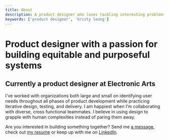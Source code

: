 ```yaml
---
title: About
description: A product designer who loves tackling interesting problems with elegant solutions.
keywords: ['product designer', 'kristy leung']
---
```


# Product designer with a passion for building equitable and purposeful systems

## Currently a product designer at Electronic Arts

I've worked with organizations both large and small on identifying user needs throughout all phases of product development while practicing iterative design, testing, and delivery. I am happiest when I’m collaborating with diverse, cross functional teammates. I believe in using design to grapple with human complexities instead of paring them away.

Are you interested in building something together? Send me [a message](mailto:kristy.leung11@gmail.com), check out [my resume](/Kristy-Leung-Product-Designer-Resume.pdf) or keep up with me on [LinkedIn](https://ca.linkedin.com/in/kristyleung).
